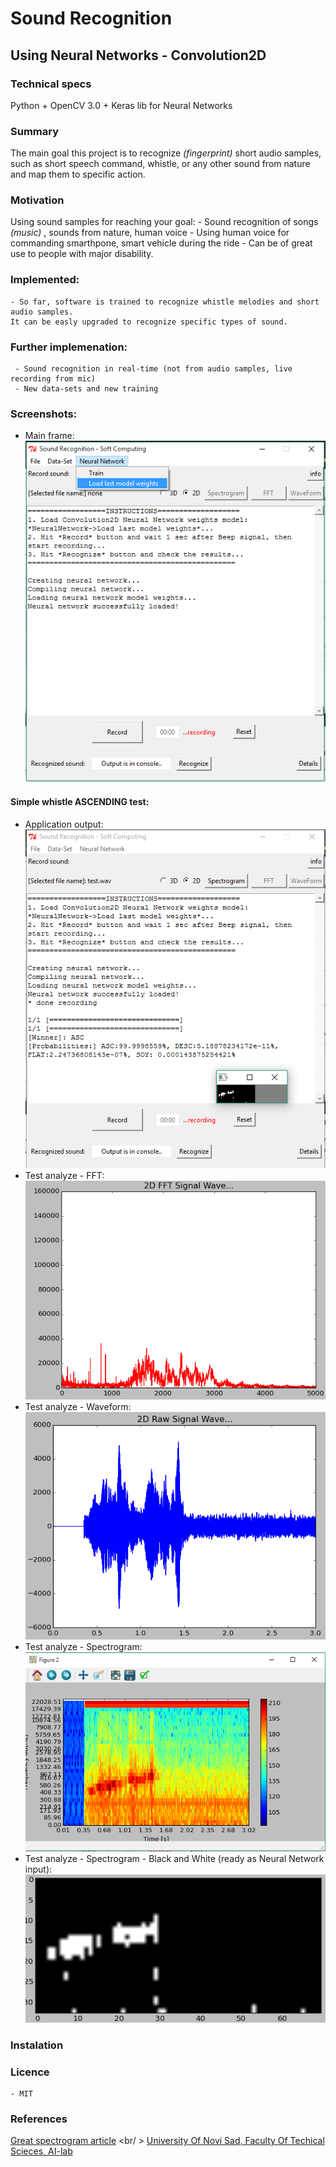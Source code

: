 # Sound Recognition
## Using Neural Networks - Convolution2D

### Technical specs
Python + OpenCV 3.0 + Keras lib for Neural Networks

### Summary
The main goal this project is to recognize *(fingerprint)* short audio samples, such as short speech command, whistle, 
or any other sound from nature and map them to specific action.

### Motivation

Using sound samples for reaching your goal:
    - Sound recognition of songs *(music)* , sounds from nature, human voice
    - Using human voice for commanding smarthpone, smart vehicle during the ride
    - Can be of great use to people with major disability.

### Implemented:
    - So far, software is trained to recognize whistle melodies and short audio samples. 
    It can be easly upgraded to recognize specific types of sound.

### Further implemenation:
     - Sound recognition in real-time (not from audio samples, live recording from mic)
     - New data-sets and new training

### Screenshots:
- Main frame: <br />
 ![Alt text](/images/screenshots/mainframe.png?raw=true "Sound Recognition - GUI")

#### Simple whistle ASCENDING test:
- Application output: <br />
![Simple whistle ASC test](/images/screenshots/ascending_whistle_test.png?raw=true "Simple whistle ASC test")
- Test analyze - FFT: <br />
![Simple whistle test analyte - FFT](/images/screenshots/ascending_whistle_fft.png?raw=true "Simple whistle test analyte - FFT")
- Test analyze - Waveform: <br />
![Test analyze - Waveform](/images/screenshots/ascending_whistle_waveform.png?raw=true "Test analyze - Waveform")
- Test analyze - Spectrogram: <br />
![Simple whistle test analyte - Spectrogram](/images/screenshots/ascending_whistle_spectrogram.png?raw=true "Simple whistle test analyte - Spectrogram")
- Test analyze - Spectrogram - Black and White (ready as Neural Network input): <br />
![Simple whistle test analyte - Spectrogram BW ANN ready input](/images/screenshots/ascending_whistle_spectrogram_bw.png?raw=true "Simple whistle test analyte - Spectrogram BW ANN ready input")

### Instalation

### Licence
    - MIT

### References
[Great spectrogram article](http://www.frank-zalkow.de/en/code-snippets/create-audio-spectrograms-with-python.html) <br/ >
[University Of Novi Sad, Faculty Of Techical Scieces, AI-lab](https://github.com/ftn-ai-lab/sc-2015)
